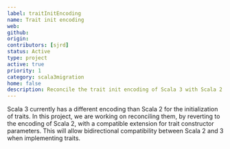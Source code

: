```yaml
---
label: traitInitEncoding
name: Trait init encoding
web:
github:
origin:
contributors: [sjrd]
status: Active
type: project
active: true
priority: 1
category: scala3migration
home: false
description: Reconcile the trait init encoding of Scala 3 with Scala 2
---
```


Scala 3 currently has a different encoding than Scala 2 for the initialization of traits.
In this project, we are working on reconciling them, by reverting to the encoding of Scala 2, with a compatible extension for trait constructor parameters.
This will allow bidirectional compatibility between Scala 2 and 3 when implementing traits.
